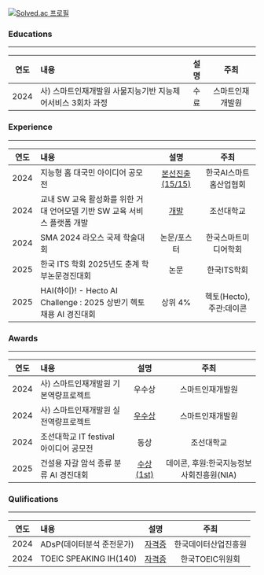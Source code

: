 [![Solved.ac 프로필](http://mazassumnida.wtf/api/v2/generate_badge?boj=limcon00)](https://solved.ac/limcon00)


### Educations
---
|연도|내용|설명|주최|
|:---:|:---|:---:|:---:|
|2024|사) 스마트인재개발원 사물지능기반 지능제어서비스 3회차 과정|수료|스마트인재개발원|


### Experience
---
|연도|내용|설명|주최|
|:---:|:---|:---:|:---:|
|2024|지능형 홈 대국민 아이디어 공모전|[본선진출(15/15)](https://blog.naver.com/limcon00/223719489070)|한국AI스마트홈산업협회|
|2024|교내 SW 교육 활성화를 위한 거대 언어모델 기반 SW 교육 서비스 플랫폼 개발|[개발](https://blog.naver.com/limcon00/223719457011)|조선대학교|
|2024|SMA 2024 라오스 국제 학술대회|논문/포스터|한국스마트미디어학회|
|2025|한국 ITS 학회 2025년도 춘계 학부논문경진대회|논문|한국ITS학회|
|2025|HAI(하이)! - Hecto AI Challenge : 2025 상반기 헥토 채용 AI 경진대회|상위 4%|헥토(Hecto), 주관:데이콘|


### Awards
---
|연도|내용|설명|주최|
|:---:|:---|:---:|:---:|
|2024|사) 스마트인재개발원 기본역량프로젝트|우수상|스마트인재개발원|
|2024|사) 스마트인재개발원 실전역량프로젝트|[우수상](https://blog.naver.com/limcon00/223561648729)|스마트인재개발원|
|2024|조선대학교 IT festival 아이디어 공모전|동상|조선대학교|
|2025|건설용 자갈 암석 종류 분류 AI 경진대회|[수상 (1st)](https://github.com/dd0nw/rock_classification_dacon)|데이콘, 후원:한국지능정보사회진흥원(NIA)|


### Qulifications
---
|연도|내용|설명|주최|
|:---:|:---|:---:|:---:|
|2024|ADsP(데이터분석 준전문가)|[자격증](https://blog.naver.com/limcon00/223468380252)|한국데이터산업진흥원|
|2024|TOEIC SPEAKING IH(140)|[자격증](https://blog.naver.com/limcon00/223741920641)|한국TOEIC위원회|
